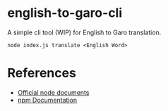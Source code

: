 # english-to-garo-cli
A simple cli tool (WIP) for English to Garo translation.

```node index.js translate <English Word>```

# References
+ [Official node documents](https://nodejs.org/api/process.html)
+ [npm Documentation](https://www.npmjs.com/)
